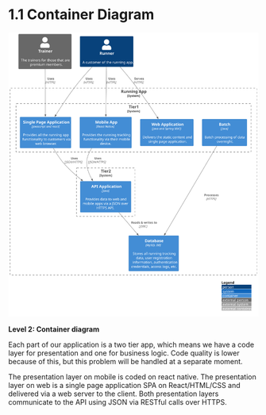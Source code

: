 # 1.1 Container Diagram

![diagram](container.svg)

**Level 2: Container diagram**

Each part of our application is a two tier app, which means we have a code layer for presentation and one for business logic. Code quality is lower because of this, but this problem will be handled at a separate moment.

The presentation layer on mobile is coded on react native. The presentation layer on web is a single page application SPA on React/HTML/CSS and delivered via a web server to the client. Both presentation layers communicate to the API using JSON via RESTful calls over HTTPS. 

